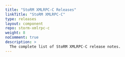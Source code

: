 ```yaml
---
title: "StoRM XMLRPC-C Releases"
linkTitle: "StoRM XMLRPC-C"
type: releases
layout: component
repo: storm-xmlrpc-c
weight: 8
noComment: true
description: >
  The complete list of StoRM XMLRPC-C release notes.
---
```

